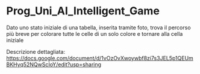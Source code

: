 # Prog_Uni_AI_Intelligent_Game
Dato uno stato iniziale di una tabella, inserita tramite foto, trova il percorso più breve per colorare tutte le celle di un solo colore e tornare alla cella iniziale

Descrizione dettagliata: https://docs.google.com/document/d/1vOzOvXwoywbf8zi7s3JEL5p1QEUmBKHyq52NQwScIoY/edit?usp=sharing
